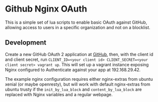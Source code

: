 # Github Nginx OAuth

This is a simple set of lua scripts to enable basic OAuth against GitHub, allowing access to users in a specific organization and not on a blocklist.

## Development

Create a new GitHub OAuth 2 application at [GitHub](https://github.com/settings/applications/new), then, with  the client id and client secret, run `CLIENT_ID=<your client id> CLIENT_SECRET=<your client secret> vagrant up`. This will set up a vagrant instance exposing Nginx configured to Authenticate against your app at 192.168.29.42.

The example nginx configuration requires either nginx-extras from ubuntu xenial (or maybe openresty), but will work with default nginx-extras from ubuntu trusty if the `init_by_lua_block` and `content_by_lua_block` are replaced with Nginx variables and a regular webpage.
